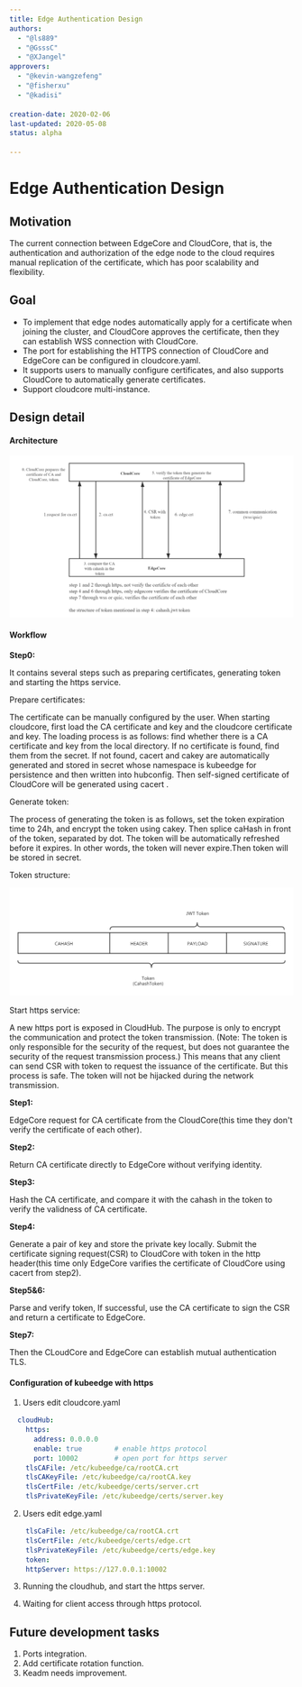 ```yaml
---
title: Edge Authentication Design
authors:
  - "@ls889"
  - "@GsssC"
  - "@XJangel"
approvers:
  - "@kevin-wangzefeng"
  - "@fisherxu"
  - "@kadisi"

creation-date: 2020-02-06
last-updated: 2020-05-08
status: alpha

---
```


# Edge Authentication Design

## Motivation

The current connection between EdgeCore and CloudCore, that is, the authentication and authorization of the edge node to the cloud requires manual replication of the certificate, which has poor scalability and flexibility. 

## Goal

- To implement that edge nodes automatically apply for a certificate when joining the cluster, and CloudCore approves the certificate, then they can establish WSS connection with CloudCore.
- The port for establishing the HTTPS connection of CloudCore and EdgeCore can be configured in cloudcore.yaml.
- It supports users to manually configure certificates, and also supports CloudCore to automatically generate certificates.
- Support cloudcore multi-instance. 

## Design detail

#### Architecture

![workflow.png](../images/edgeAuthentication/authentication-flow.png)

#### **Workflow**

**Step0:** 

It contains several steps such as preparing certificates, generating token and starting the https service.

Prepare certificates:

The certificate can be manually configured by the user. When starting cloudcore, first load the CA certificate and key and the cloudcore certificate and key. The loading process is as follows: find whether there is a CA certificate and key from the local directory. If no certificate is found, find them from the secret. If not found, cacert and cakey are automatically generated and stored in secret whose namespace is kubeedge for persistence and then written into hubconfig. Then self-signed certificate of CloudCore will be generated using cacert .

Generate token:

The process of generating the token is as follows, set the token expiration time to 24h, and encrypt the token using cakey. Then splice caHash in front of the token, separated by dot. The token will be automatically refreshed before it expires. In other words, the token will never expire.Then token will be stored in secret.

Token structure:

![token.png](../images/edgeAuthentication/token.png)

Start https service:

A new https port is exposed in CloudHub. The purpose is only to encrypt the communication and protect the token transmission. (Note: The token is only responsible for the security of the request, but does not guarantee the security of the request transmission process.) This means that any client can send CSR with token to request the issuance of the certificate. But this process is safe. The token will not be hijacked during the network transmission.

**Step1:**

EdgeCore request for CA certificate from the CloudCore(this time they don't verify the certificate of each other).

**Step2:** 

Return CA certificate directly to EdgeCore without verifying identity.

**Step3:**

Hash the CA certificate, and compare it with the cahash in the token to verify the validness of CA certificate.

**Step4:**

Generate a pair of key and store the private key locally. Submit the certificate signing request(CSR) to CloudCore with token in the http header(this time only EdgeCore varifies the certificate of CloudCore using cacert from step2).

**Step5&6:** 

Parse and verify token, If successful, use the CA certificate to sign the CSR and return a certificate to EdgeCore.

**Step7:**

Then the CLoudCore and EdgeCore can establish mutual authentication TLS.



#### Configuration of kubeedge with https

1. Users edit cloudcore.yaml

```yaml
  cloudHub:
    https:                          
      address: 0.0.0.0
      enable: true        # enable https protocol
      port: 10002         # open port for https server
    tlsCAFile: /etc/kubeedge/ca/rootCA.crt
    tlsCAKeyFile: /etc/kubeedge/ca/rootCA.key
    tlsCertFile: /etc/kubeedge/certs/server.crt
    tlsPrivateKeyFile: /etc/kubeedge/certs/server.key
```

2. Users edit edge.yaml

```yaml
    tlsCaFile: /etc/kubeedge/ca/rootCA.crt
    tlsCertFile: /etc/kubeedge/certs/edge.crt
    tlsPrivateKeyFile: /etc/kubeedge/certs/edge.key
    token: 
    httpServer: https://127.0.0.1:10002
```


3. Running the cloudhub, and start the https server.

4. Waiting for client access through https protocol.



## Future development tasks
1. Ports integration.
2. Add certificate rotation function.
3. Keadm needs improvement.

